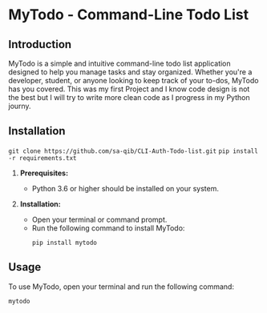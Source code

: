 # MyTodo - Command-Line Todo List

## Introduction

MyTodo is a simple and intuitive command-line todo list application designed to help you manage tasks and stay organized. Whether you're a developer, student, or anyone looking to keep track of your to-dos, MyTodo has you covered. This was my first Project and I know code design is not the best but I will try to write more clean code as I progress in my Python journy.

## Installation

`git clone https://github.com/sa-qib/CLI-Auth-Todo-list.git`
`pip install -r requirements.txt`
 

1. **Prerequisites:**
   - Python 3.6 or higher should be installed on your system.

2. **Installation:**
   - Open your terminal or command prompt.
   - Run the following command to install MyTodo:
     ```shell
     pip install mytodo
     ```

## Usage

To use MyTodo, open your terminal and run the following command:

```shell
mytodo
